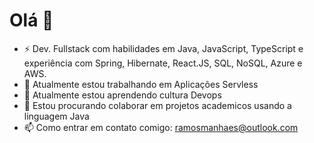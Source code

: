 # Olá 👋

- ⚡ Dev. Fullstack com habilidades em Java, JavaScript, TypeScript e experiência com Spring, Hibernate, React.JS, SQL, NoSQL, Azure e AWS.
- 🔭 Atualmente estou trabalhando em Aplicações Servless
- 🌱 Atualmente estou aprendendo cultura Devops
- 👯 Estou procurando colaborar em projetos academicos usando a linguagem Java
- 📫 Como entrar em contato comigo: ramosmanhaes@outlook.com
